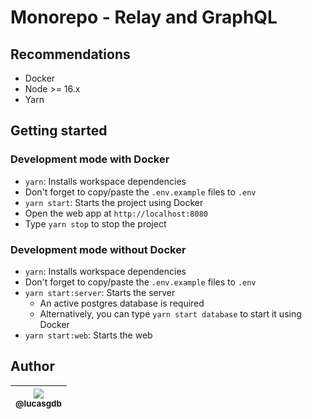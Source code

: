 # Monorepo - Relay and GraphQL

## Recommendations

- Docker
- Node >= 16.x
- Yarn

## Getting started

### Development mode with Docker

- `yarn`: Installs workspace dependencies
- Don't forget to copy/paste the `.env.example` files to `.env`
- `yarn start`: Starts the project using Docker
- Open the web app at `http://localhost:8080`
- Type `yarn stop` to stop the project

### Development mode without Docker

- `yarn`: Installs workspace dependencies
- Don't forget to copy/paste the `.env.example` files to `.env`
- `yarn start:server`: Starts the server
  - An active postgres database is required
  - Alternatively, you can type `yarn start database` to start it using Docker
- `yarn start:web`: Starts the web

## Author

| [<img src="https://avatars3.githubusercontent.com/u/13838273?v=3&s=115"><br><sub>@lucasgdb</sub>](https://github.com/lucasgdb) |
| :----------------------------------------------------------------------------------------------------------------------------: |
